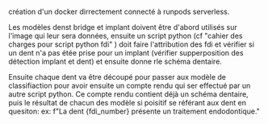 création d'un docker dirrectement connecté à runpods serverless.

Les modèles denst bridge et implant doivent être d'abord utilisés sur l'image qui leur sera données, ensuite un script python (cf "cahier des charges pour script python fdi" ) doit faire l'attribution des fdi et vérifier si un dent n'a pas étée prise pour un implant (vérifier supperposition des détection implant et dent) et ensuite donne rle schéma dentaire.

Ensuite chaque dent va être découpé pour passer aux modèle de classifiaction pour avoir ensuite un compte rendu qui ser effectué par un autre script python. Ce compte rendu contient déjà un schéma dentaire, puis le résultat de chacun des modèle si poisitif se référant aux dent en quesiton: ex: f"La dent {fdi_number} présente un traitement endodontique."
